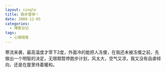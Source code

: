 ```yaml
---
layout: single
title: 跑步暂停！
date: 2008-12-05
categories:
  - 博客日记
tags:
  - 心情随笔
---
```


寒流来袭，最高温度才零下2度，外面冷的能把人冻傻，在我还未被冻傻之前，先做出一个明智的决定，无限期暂停跑步计划，风太大，空气又凉，我又没有自虐倾向，还是在屋里待着暖和。
